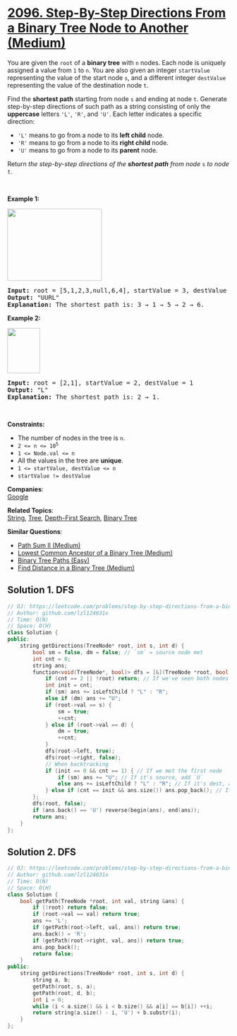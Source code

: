 # [2096. Step-By-Step Directions From a Binary Tree Node to Another (Medium)](https://leetcode.com/problems/step-by-step-directions-from-a-binary-tree-node-to-another/)

<p>You are given the <code>root</code> of a <strong>binary tree</strong> with <code>n</code> nodes. Each node is uniquely assigned a value from <code>1</code> to <code>n</code>. You are also given an integer <code>startValue</code> representing the value of the start node <code>s</code>, and a different integer <code>destValue</code> representing the value of the destination node <code>t</code>.</p>

<p>Find the <strong>shortest path</strong> starting from node <code>s</code> and ending at node <code>t</code>. Generate step-by-step directions of such path as a string consisting of only the <strong>uppercase</strong> letters <code>'L'</code>, <code>'R'</code>, and <code>'U'</code>. Each letter indicates a specific direction:</p>

<ul>
	<li><code>'L'</code> means to go from a node to its <strong>left child</strong> node.</li>
	<li><code>'R'</code> means to go from a node to its <strong>right child</strong> node.</li>
	<li><code>'U'</code> means to go from a node to its <strong>parent</strong> node.</li>
</ul>

<p>Return <em>the step-by-step directions of the <strong>shortest path</strong> from node </em><code>s</code><em> to node</em> <code>t</code>.</p>

<p>&nbsp;</p>
<p><strong>Example 1:</strong></p>
<img alt="" src="https://assets.leetcode.com/uploads/2021/11/15/eg1.png" style="width: 214px; height: 163px;">
<pre><strong>Input:</strong> root = [5,1,2,3,null,6,4], startValue = 3, destValue = 6
<strong>Output:</strong> "UURL"
<strong>Explanation:</strong> The shortest path is: 3 → 1 → 5 → 2 → 6.
</pre>

<p><strong>Example 2:</strong></p>
<img alt="" src="https://assets.leetcode.com/uploads/2021/11/15/eg2.png" style="width: 74px; height: 102px;">
<pre><strong>Input:</strong> root = [2,1], startValue = 2, destValue = 1
<strong>Output:</strong> "L"
<strong>Explanation:</strong> The shortest path is: 2 → 1.
</pre>

<p>&nbsp;</p>
<p><strong>Constraints:</strong></p>

<ul>
	<li>The number of nodes in the tree is <code>n</code>.</li>
	<li><code>2 &lt;= n &lt;= 10<sup>5</sup></code></li>
	<li><code>1 &lt;= Node.val &lt;= n</code></li>
	<li>All the values in the tree are <strong>unique</strong>.</li>
	<li><code>1 &lt;= startValue, destValue &lt;= n</code></li>
	<li><code>startValue != destValue</code></li>
</ul>


**Companies**:  
[Google](https://leetcode.com/company/google)

**Related Topics**:  
[String](https://leetcode.com/tag/string/), [Tree](https://leetcode.com/tag/tree/), [Depth-First Search](https://leetcode.com/tag/depth-first-search/), [Binary Tree](https://leetcode.com/tag/binary-tree/)

**Similar Questions**:
* [Path Sum II (Medium)](https://leetcode.com/problems/path-sum-ii/)
* [Lowest Common Ancestor of a Binary Tree (Medium)](https://leetcode.com/problems/lowest-common-ancestor-of-a-binary-tree/)
* [Binary Tree Paths (Easy)](https://leetcode.com/problems/binary-tree-paths/)
* [Find Distance in a Binary Tree (Medium)](https://leetcode.com/problems/find-distance-in-a-binary-tree/)

## Solution 1. DFS

```cpp
// OJ: https://leetcode.com/problems/step-by-step-directions-from-a-binary-tree-node-to-another/
// Author: github.com/lzl124631x
// Time: O(N)
// Space: O(H)
class Solution {
public:
    string getDirections(TreeNode* root, int s, int d) {
        bool sm = false, dm = false; // `sm` = source node met
        int cnt = 0;
        string ans;
        function<void(TreeNode*, bool)> dfs = [&](TreeNode *root, bool isLeftChild) {
            if (cnt == 2 || !root) return; // If we've seen both nodes or the current node is NULL, skip
            int init = cnt;
            if (sm) ans += isLeftChild ? "L" : "R";
            else if (dm) ans += "U";
            if (root->val == s) {
                sm = true;
                ++cnt;
            } else if (root->val == d) {
                dm = true;
                ++cnt;
            }
            dfs(root->left, true);
            dfs(root->right, false);
            // When backtracking
            if (init == 0 && cnt == 1) { // If we met the first node
                if (sm) ans += "U"; // If it's source, add `U`
                else ans += isLeftChild ? "L" : "R"; // If it's dest, add `L/R`
            } else if (cnt == init && ans.size()) ans.pop_back(); // If the `cnt` doesn't change, the operation we did for this node is not useful.
        };
        dfs(root, false);
        if (ans.back() == 'U') reverse(begin(ans), end(ans));
        return ans;
    }
};
```

## Solution 2. DFS

```cpp
// OJ: https://leetcode.com/problems/step-by-step-directions-from-a-binary-tree-node-to-another/
// Author: github.com/lzl124631x
// Time: O(N)
// Space: O(H)
class Solution {
    bool getPath(TreeNode *root, int val, string &ans) {
        if (!root) return false;
        if (root->val == val) return true;
        ans += 'L';
        if (getPath(root->left, val, ans)) return true;
        ans.back() = 'R';
        if (getPath(root->right, val, ans)) return true;
        ans.pop_back();
        return false;
    }
public:
    string getDirections(TreeNode* root, int s, int d) {
        string a, b;
        getPath(root, s, a);
        getPath(root, d, b);
        int i = 0;
        while (i < a.size() && i < b.size() && a[i] == b[i]) ++i;
        return string(a.size() - i, 'U') + b.substr(i);
    }
};
```
